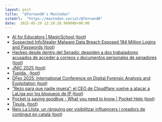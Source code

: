 ```yaml
---
layout: post
title:  "@fernand0's Mastodon"
siteUrl:  "https://mastodon.social/@fernand0"
date:  2025-05-29 12:10:26.909000+00:00
---
```

*  [AI for Educators \| MagicSchool ](https://www.magicschool.ai) ([toot](https://mastodon.social/@fernand0/114591047804930356))
*  [Suspected InfoStealer Malware Data Breach Exposed 184 Million Logins and Passwords ](https://www.websiteplanet.com/news/infostealer-breach-report) ([toot](https://mastodon.social/@fernand0/114590786987839309))
*  [Hackeo desde dentro del Senado: despiden a dos trabajadores acusados de acceder a correos y documentos personales de senadores ](https://www.genbeta.com/actualidad/hackeo-dentro-senado-despiden-a-dos-trabajadores-acusados-acceder-a-correos-documentos-personales-senadore) ([toot](https://mastodon.social/@fernand0/114590682208875052))
*  [JNIC 2025 ](https://2025.jnic.es) ([toot](https://mastodon.social/@fernand0/114590481756646447))
*  [Tupida.  ](https://avecesunafoto.wordpress.com/2025/05/28/tupida-2) ([toot](https://mastodon.social/@fernand0/114590199029605618))
*  [DFex 2025: International Conference on Digital Forensic Analysis and Exploitation   ](https://ciberseguridad.unizar.es/congreso-dfex/) ([toot](https://mastodon.social/@fernand0/114590147051207329))
*  [“Rezo para que nadie muera”: el CEO de Cloudflare vuelve a atacar a LaLiga por los bloqueos de IP ](https://www.genbeta.com/actualidad/rezo-nadie-muera-ceo-cloudflare-vuelve-a-atacar-a-laliga-bloqueos-i) ([toot](https://mastodon.social/@fernand0/114588513151054916))
*  [Pocket is saying goodbye - What you need to know \| Pocket Help ](https://support.mozilla.org/en-US/kb/future-of-pocke) ([toot](https://mastodon.social/@fernand0/114586706110991525))
*  [Tipula. ](https://avecesunafoto.wordpress.com/2025/05/27/tipula) ([toot](https://mastodon.social/@fernand0/114586484567871834))
*  [Neix La Llista, un rànquing per visibilitzar influencers i creadors de contingut en català ](https://www.3cat.cat/324/neix-la-llista-un-ranquing-per-visibilitzar-influencers-i-creadors-de-contingut-en-catala/noticia/3352956) ([toot](https://mastodon.social/@fernand0/114586317856689928))
